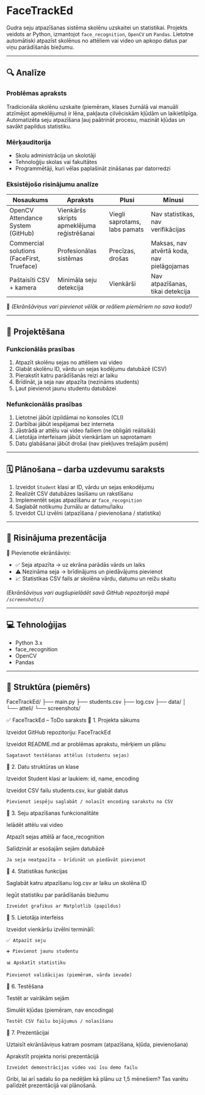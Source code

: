 # FaceTrackEd

Gudra seju atpazīšanas sistēma skolēnu uzskaitei un statistikai. Projekts veidots ar Python, izmantojot `face_recognition`, `OpenCV` un `Pandas`. Lietotne automātiski atpazīst skolēnus no attēliem vai video un apkopo datus par viņu parādīšanās biežumu.

---

## 🔍 Analīze

### Problēmas apraksts

Tradicionāla skolēnu uzskaite (piemēram, klases žurnālā vai manuāli atzīmējot apmeklējumu) ir lēna, pakļauta cilvēciskām kļūdām un laikietilpīga. Automatizēta seju atpazīšana ļauj paātrināt procesu, mazināt kļūdas un savākt papildus statistiku.

### Mērķauditorija

- Skolu administrācija un skolotāji
- Tehnoloģiju skolas vai fakultātes
- Programmētāji, kuri vēlas paplašināt zināšanas par datorredzi

### Eksistējošo risinājumu analīze

| Nosaukums | Apraksts | Plusi | Mīnusi |
|----------|----------|--------|--------|
| OpenCV Attendance System (GitHub) | Vienkāršs skripts apmeklējuma reģistrēšanai | Viegli saprotams, labs pamats | Nav statistikas, nav verifikācijas |
| Commercial solutions (FaceFirst, Trueface) | Profesionālas sistēmas | Precīzas, drošas | Maksas, nav atvērtā koda, nav pielāgojamas |
| Paštaisīti CSV + kamera | Minimāla seju detekcija | Vienkārši | Nav atpazīšanas, tikai detekcija |

📸 *(Ekrānšāviņus vari pievienot vēlāk ar reāliem piemēriem no sava koda!)*

---

## 🧩 Projektēšana

### Funkcionālās prasības
1. Atpazīt skolēnu sejas no attēliem vai video
2. Glabāt skolēnu ID, vārdu un sejas kodējumu datubāzē (CSV)
3. Pierakstīt katru parādīšanās reizi ar laiku
4. Brīdināt, ja seja nav atpazīta (nezināms students)
5. Ļaut pievienot jaunu studentu datubāzei

### Nefunkcionālās prasības
1. Lietotnei jābūt izpildāmai no konsoles (CLI)
2. Darbībai jābūt iespējamai bez interneta
3. Jāstrādā ar attēlu vai video failiem (ne obligāti reāllaikā)
4. Lietotāja interfeisam jābūt vienkāršam un saprotamam
5. Datu glabāšanai jābūt drošai (nav piekļuves trešajām pusēm)

---

## 🗓️ Plānošana – darba uzdevumu saraksts

1. Izveidot `Student` klasi ar ID, vārdu un sejas enkodējumu
2. Realizēt CSV datubāzes lasīšanu un rakstīšanu
3. Implementēt sejas atpazīšanu ar `face_recognition`
4. Saglabāt notikumu žurnālu ar datumu/laiku
5. Izveidot CLI izvēlni (atpazīšana / pievienošana / statistika)

---

## 🎥 Risinājuma prezentācija

🧪 Pievienotie ekrānšāviņi:

- ✅ Seja atpazīta → uz ekrāna parādās vārds un laiks
- ⚠️ Nezināma seja → brīdinājums un piedāvājums pievienot
- 📈 Statistikas CSV fails ar skolēna vārdu, datumu un reižu skaitu

*(Ekrānšāviņus vari augšupielādēt savā GitHub repozitorijā mapē `/screenshots/`)*

---

## 💻 Tehnoloģijas

- Python 3.x
- face_recognition
- OpenCV
- Pandas

---

## 📁 Struktūra (piemērs)

FaceTrackEd/ ├── main.py ├── students.csv ├── log.csv ├── data/ │ └── atteli/ └── screenshots/

✅ FaceTrackEd – ToDo saraksts
🔹 1. Projekta sākums

Izveidot GitHub repozitoriju: FaceTrackEd

Izveidot README.md ar problēmas aprakstu, mērķiem un plānu

    Sagatavot testēšanas attēlus (studentu sejas)

🔹 2. Datu struktūras un klase

Izveidot Student klasi ar laukiem: id, name, encoding

Izveidot CSV failu students.csv, kur glabāt datus

    Pievienot iespēju saglabāt / nolasīt encoding sarakstu no CSV

🔹 3. Seju atpazīšanas funkcionalitāte

Ielādēt attēlu vai video

Atpazīt sejas attēlā ar face_recognition

Salīdzināt ar esošajām sejām datubāzē

    Ja seja neatpazīta – brīdināt un piedāvāt pievienot

🔹 4. Statistikas funkcijas

Saglabāt katru atpazīšanu log.csv ar laiku un skolēna ID

Iegūt statistiku par parādīšanās biežumu

    Izveidot grafikus ar Matplotlib (papildus)

🔹 5. Lietotāja interfeiss

Izveidot vienkāršu izvēlni terminālī:

    ✅ Atpazīt seju

    ➕ Pievienot jaunu studentu

    📊 Apskatīt statistiku

    Pievienot validācijas (piemēram, vārda ievade)

🔹 6. Testēšana

Testēt ar vairākām sejām

Simulēt kļūdas (piemēram, nav encodinga)

    Testēt CSV failu bojājumus / nolasīšanu

🔹 7. Prezentācijai

Uztaisīt ekrānšāviņus katram posmam (atpazīšana, kļūda, pievienošana)

Aprakstīt projekta norisi prezentācijā

    Izveidot demonstrācijas video vai īsu demo failu

Gribi, lai arī sadalu šo pa nedēļām kā plānu uz 1,5 mēnešiem? Tas varētu palīdzēt prezentācijā vai plānošanā.

